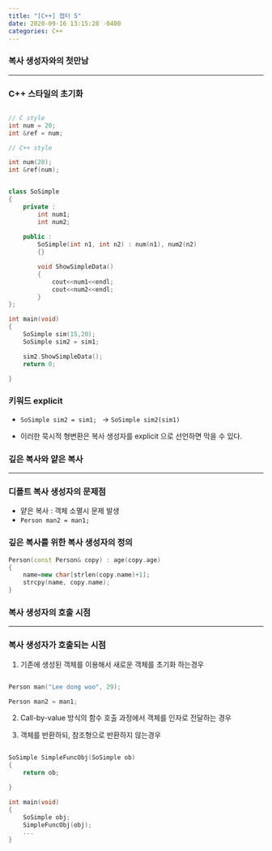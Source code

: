 ```yaml
---
title: "[C++] 챕터 5"
date: 2020-09-16 13:15:28 -0400
categories: C++
---
```



### 복사 생성자와의 첫만남

---

### C++ 스타일의 초기화

```cpp

// C style
int num = 20;
int &ref = num;

// C++ style

int num(20);
int &ref(num);

```

```cpp

class SoSimple
{
    private :
        int num1;
        int num2;
    
    public :
        SoSimple(int n1, int n2) : num(n1), num2(n2)
        {}

        void ShowSimpleData()
        {
            cout<<num1<<endl;
            cout<<num2<<endl;
        }
};

int main(void)
{
    SoSimple sim(15,20);
    SoSimple sim2 = sim1;

    sim2.ShowSimpleData();
    return 0;

}

```

### 키워드 explicit


- ``SoSimple sim2 = sim1; `` -> ``SoSimple sim2(sim1)``

- 이러한 묵시적 형변환은 복사 생성자를 explicit 으로 선언하면 막을 수 있다.


### 깊은 복사와 얕은 복사

---

### 디폴트 복사 생성자의 문제점

- 얕은 복사 : 객체 소멸시 문제 발생
- ``Person man2 = man1;``


### 깊은 복사를 위한 복사 생성자의 정의

```cpp
Person(const Person& copy) : age(copy.age)
{
    name=new char[strlen(copy.name)+1];
    strcpy(name, copy.name);
}
```

### 복사 생성자의 호출 시점

---

### 복사 생성자가 호출되는 시점

1. 기존에 생성된 객체를 이용해서 새로운 객체를 초기화 하는경우

```cpp

Person man("Lee dong woo", 29);

Person man2 = man1;

```

2. Call-by-value 방식의 함수 호출 과정에서 객체를 인자로 전달하는 경우

3. 객체를 반환하되, 참조형으로 반환하지 않는경우

```cpp

SoSimple SimpleFuncObj(SoSimple ob)
{
    return ob;

}

int main(void)
{
    SoSimple obj;
    SimpleFuncObj(obj);
    ...
}

```


